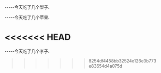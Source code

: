 ﻿-----今天吃了几个梨子.

-----今天吃了几个苹果.

<<<<<<< HEAD
=======
-----今天吃了几个李子.
>>>>>>> 8254df4458bb32524e126e3b773e83654d4a075d
